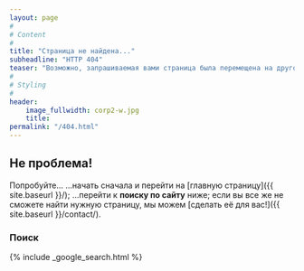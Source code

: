 ```yaml
---
layout: page
#
# Content
#
title: "Страница не найдена..."
subheadline: "HTTP 404"
teaser: "Возможно, запрашиваемая вами страница была перемещена на другой адрес или удалена, либо была опечатка в ссылке?"
#
# Styling
#
header: 
    image_fullwidth: corp2-w.jpg
    title:
permalink: "/404.html"
---
```

## Не проблема!

Попробуйте... 
...начать сначала и перейти на [главную страницу]({{ site.baseurl }}/); 
...перейти к **поиску по сайту** ниже; 
если вы все же не сможете найти нужную страницу, мы можем [сделать её для вас!]({{ site.baseurl }}/contact/).

### Поиск

{% include _google_search.html %}
